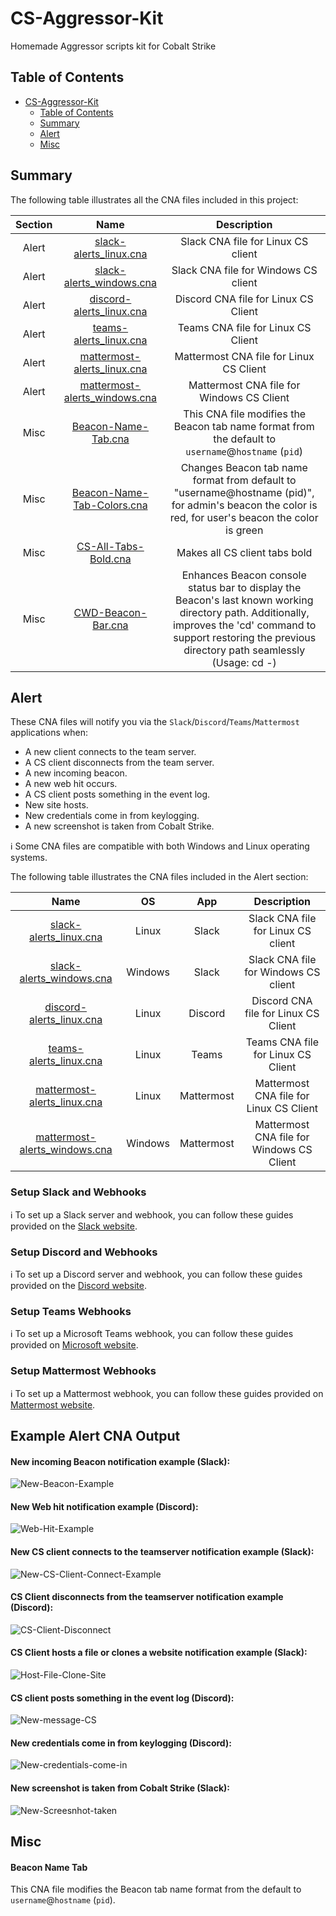 # CS-Aggressor-Kit
Homemade Aggressor scripts kit for Cobalt Strike

## Table of Contents
- [CS-Aggressor-Kit](#cs-aggressor-kit)
  - [Table of Contents](#table-of-contents)
  - [Summary](#summary)
  - [Alert](#alert)
  - [Misc](#misc)

## Summary

The following table illustrates all the CNA files included in this project:

| Section | Name | Description |
|:-----------:|:-----------:|:-----------:|
| Alert |[slack-alerts_linux.cna](/Alert/Slack/slack-alerts_linux.cna)| Slack CNA file for Linux CS client |
| Alert |[slack-alerts_windows.cna](/Alert/Slack/slack-alerts_windows.cna)| Slack CNA file for Windows CS client |
| Alert |[discord-alerts_linux.cna](/Alert/Discord/discord-alerts_linux.cna)| Discord CNA file for Linux CS Client |
| Alert |[teams-alerts_linux.cna](/Alert/Teams/teams-alerts_linux.cna)| Teams CNA file for Linux CS Client |
| Alert |[mattermost-alerts_linux.cna](/Alert/Mattermost/mattermost-alerts_linux.cna)| Mattermost CNA file for Linux CS Client |
| Alert |[mattermost-alerts_windows.cna](/Alert/Mattermost/mattermost-alerts_windows.cna)| Mattermost CNA file for Windows CS Client |
| Misc | [Beacon-Name-Tab.cna](/Misc/Beacon-Name-Tab.cna) | This CNA file modifies the Beacon tab name format from the default to `username`@`hostname` (`pid`) |
| Misc | [Beacon-Name-Tab-Colors.cna](/Misc/Beacon-Name-Tab-Colors.cna) | Changes Beacon tab name format from default to "username@hostname (pid)", for admin's beacon the color is red, for user's beacon the color is green |
| Misc | [CS-All-Tabs-Bold.cna](/Misc/CS-All-Tabs-Bold.cna) | Makes all CS client tabs bold |
| Misc | [CWD-Beacon-Bar.cna](/Misc/CWD-Beacon-Bar.cna) | Enhances Beacon console status bar to display the Beacon's last known working directory path. Additionally, improves the 'cd' command to support restoring the previous directory path seamlessly (Usage: cd -) |

## Alert

These CNA files will notify you via the `Slack`/`Discord`/`Teams`/`Mattermost` applications when:

- A new client connects to the team server.
- A CS client disconnects from the team server.
- A new incoming beacon.
- A new web hit occurs.
- A CS client posts something in the event log.
- New site hosts.
- New credentials come in from keylogging.
- A new screenshot is taken from Cobalt Strike.

:information_source: Some CNA files are compatible with both Windows and Linux operating systems.

The following table illustrates the CNA files included in the Alert section:

| Name | OS | App | Description |
|:-----------:|:-----------:|:-----------:|:-----------:|
|[slack-alerts_linux.cna](/Alert/Slack/slack-alerts_linux.cna)| Linux | Slack | Slack CNA file for Linux CS client |
|[slack-alerts_windows.cna](/Alert/Slack/slack-alerts_windows.cna)| Windows | Slack | Slack CNA file for Windows CS client |
|[discord-alerts_linux.cna](/Alert/Discord/discord-alerts_linux.cna)| Linux | Discord | Discord CNA file for Linux CS Client |
|[teams-alerts_linux.cna](/Alert/Teams/teams-alerts_linux.cna)| Linux | Teams | Teams CNA file for Linux CS Client |
|[mattermost-alerts_linux.cna](/Alert/Mattermost/mattermost-alerts_linux.cna)| Linux | Mattermost | Mattermost CNA file for Linux CS Client |
|[mattermost-alerts_windows.cna](/Alert/Mattermost/mattermost-alerts_windows.cna)| Windows | Mattermost | Mattermost CNA file for Windows CS Client |

### Setup Slack and Webhooks

:information_source: To set up a Slack server and webhook, you can follow these guides provided on the [Slack website](https://api.slack.com/incoming-webhooks).

### Setup Discord and Webhooks

:information_source: To set up a Discord server and webhook, you can follow these guides provided on the [Discord website](https://support.discord.com/hc/en-us/articles/228383668-Intro-to-Webhooks).

### Setup Teams Webhooks

:information_source: To set up a Microsoft Teams webhook, you can follow these guides provided on [Microsoft website](https://learn.microsoft.com/en-us/microsoftteams/platform/webhooks-and-connectors/how-to/add-incoming-webhook?tabs=newteams%2Cdotnet).

### Setup Mattermost Webhooks

:information_source: To set up a Mattermost webhook, you can follow these guides provided on [Mattermost website](https://developers.mattermost.com/integrate/webhooks/incoming/).

## Example Alert CNA Output

#### New incoming Beacon notification example (Slack):

![New-Beacon-Example](/Pictures/New-Beacon-Example1.png)

#### New Web hit notification example (Discord):

![Web-Hit-Example](/Pictures/Web-Hit-Example1.png)

#### New CS client connects to the teamserver notification example (Slack):

![New-CS-Client-Connect-Example](/Pictures/New-CS-Client-Connect-Example1.png)

#### CS Client disconnects from the teamserver notification example (Discord):

![CS-Client-Disconnect](/Pictures/CS-Client-Disconnect.png)

#### CS Client hosts a file or clones a website notification example (Slack):

![Host-File-Clone-Site](/Pictures/Host-File-Clone-Site.png)

#### CS client posts something in the event log (Discord):

![New-message-CS](/Pictures/New-message-CS.png)

#### New credentials come in from keylogging (Discord):

![New-credentials-come-in](/Pictures/Keystrokes-Received.png)

#### New screenshot is taken from Cobalt Strike (Slack):

![New-Screesnhot-taken](/Pictures/New-Screesnhot-taken.png)

## Misc

#### Beacon Name Tab

This CNA file modifies the Beacon tab name format from the default to `username`@`hostname` (`pid`).